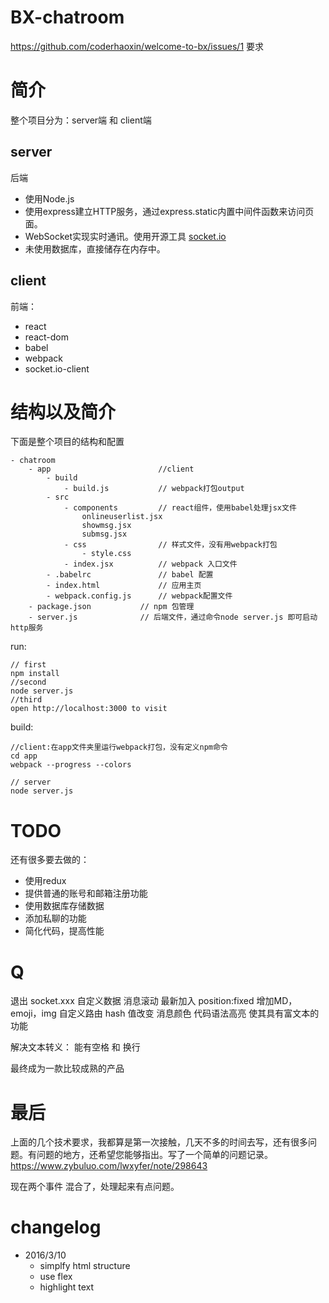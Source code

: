 # BX-chatroom

https://github.com/coderhaoxin/welcome-to-bx/issues/1  要求

# 简介

整个项目分为：server端 和 client端 

## server

后端

- 使用Node.js
- 使用express建立HTTP服务，通过express.static内置中间件函数来访问页面。
- WebSocket实现实时通讯。使用开源工具 [socket.io](http://socket.io/)
- 未使用数据库，直接储存在内存中。

## client

前端：

- react
- react-dom
- babel
- webpack
- socket.io-client

# 结构以及简介

下面是整个项目的结构和配置

```
- chatroom
    - app                        //client 
        - build
            - build.js           // webpack打包output
        - src
            - components         // react组件，使用babel处理jsx文件
                onlineuserlist.jsx
                showmsg.jsx
                submsg.jsx
            - css                // 样式文件，没有用webpack打包
                - style.css
            - index.jsx          // webpack 入口文件
        - .babelrc               // babel 配置
        - index.html             // 应用主页
        - webpack.config.js      // webpack配置文件
    - package.json           // npm 包管理
    - server.js              // 后端文件，通过命令node server.js 即可启动http服务
```

run:

```
// first
npm install
//second
node server.js
//third
open http://localhost:3000 to visit
```

build:

```
//client:在app文件夹里运行webpack打包，没有定义npm命令
cd app
webpack --progress --colors  

// server
node server.js
```


# TODO

还有很多要去做的：

- 使用redux
- 提供普通的账号和邮箱注册功能
- 使用数据库存储数据
- 添加私聊的功能
- 简化代码，提高性能

# Q

退出  socket.xxx  自定义数据
消息滚动
最新加入 position:fixed
增加MD，emoji，img 
自定义路由
hash 值改变
消息颜色
代码语法高亮
使其具有富文本的功能

解决文本转义： 能有空格 和 换行

最终成为一款比较成熟的产品

# 最后

上面的几个技术要求，我都算是第一次接触，几天不多的时间去写，还有很多问题。有问题的地方，还希望您能够指出。写了一个简单的问题记录。https://www.zybuluo.com/lwxyfer/note/298643


现在两个事件 混合了，处理起来有点问题。

# changelog

- 2016/3/10
    - simplfy html structure
    - use flex
    - highlight text